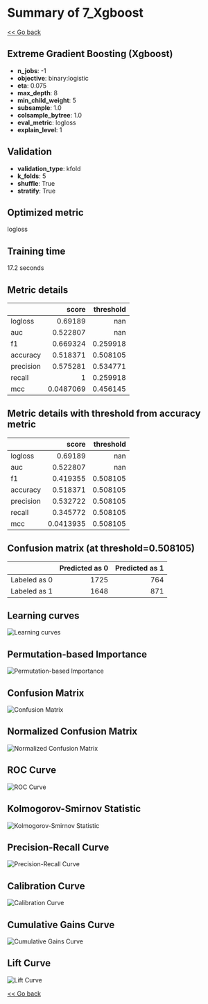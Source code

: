 # Summary of 7_Xgboost

[<< Go back](../README.md)


## Extreme Gradient Boosting (Xgboost)
- **n_jobs**: -1
- **objective**: binary:logistic
- **eta**: 0.075
- **max_depth**: 8
- **min_child_weight**: 5
- **subsample**: 1.0
- **colsample_bytree**: 1.0
- **eval_metric**: logloss
- **explain_level**: 1

## Validation
 - **validation_type**: kfold
 - **k_folds**: 5
 - **shuffle**: True
 - **stratify**: True

## Optimized metric
logloss

## Training time

17.2 seconds

## Metric details
|           |     score |   threshold |
|:----------|----------:|------------:|
| logloss   | 0.69189   |  nan        |
| auc       | 0.522807  |  nan        |
| f1        | 0.669324  |    0.259918 |
| accuracy  | 0.518371  |    0.508105 |
| precision | 0.575281  |    0.534771 |
| recall    | 1         |    0.259918 |
| mcc       | 0.0487069 |    0.456145 |


## Metric details with threshold from accuracy metric
|           |     score |   threshold |
|:----------|----------:|------------:|
| logloss   | 0.69189   |  nan        |
| auc       | 0.522807  |  nan        |
| f1        | 0.419355  |    0.508105 |
| accuracy  | 0.518371  |    0.508105 |
| precision | 0.532722  |    0.508105 |
| recall    | 0.345772  |    0.508105 |
| mcc       | 0.0413935 |    0.508105 |


## Confusion matrix (at threshold=0.508105)
|              |   Predicted as 0 |   Predicted as 1 |
|:-------------|-----------------:|-----------------:|
| Labeled as 0 |             1725 |              764 |
| Labeled as 1 |             1648 |              871 |

## Learning curves
![Learning curves](learning_curves.png)

## Permutation-based Importance
![Permutation-based Importance](permutation_importance.png)
## Confusion Matrix

![Confusion Matrix](confusion_matrix.png)


## Normalized Confusion Matrix

![Normalized Confusion Matrix](confusion_matrix_normalized.png)


## ROC Curve

![ROC Curve](roc_curve.png)


## Kolmogorov-Smirnov Statistic

![Kolmogorov-Smirnov Statistic](ks_statistic.png)


## Precision-Recall Curve

![Precision-Recall Curve](precision_recall_curve.png)


## Calibration Curve

![Calibration Curve](calibration_curve_curve.png)


## Cumulative Gains Curve

![Cumulative Gains Curve](cumulative_gains_curve.png)


## Lift Curve

![Lift Curve](lift_curve.png)



[<< Go back](../README.md)
